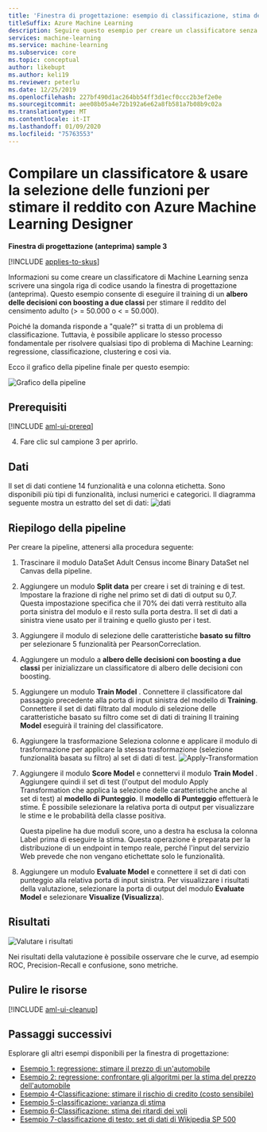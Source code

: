 ```yaml
---
title: 'Finestra di progettazione: esempio di classificazione, stima del reddito'
titleSuffix: Azure Machine Learning
description: Seguire questo esempio per creare un classificatore senza codice per stimare il reddito con Azure Machine Learning Designer.
services: machine-learning
ms.service: machine-learning
ms.subservice: core
ms.topic: conceptual
author: likebupt
ms.author: keli19
ms.reviewer: peterlu
ms.date: 12/25/2019
ms.openlocfilehash: 227bf490d1ac264bb54ff3d1ecf0ccc2b3ef2e0e
ms.sourcegitcommit: aee08b05a4e72b192a6e62a8fb581a7b08b9c02a
ms.translationtype: MT
ms.contentlocale: it-IT
ms.lasthandoff: 01/09/2020
ms.locfileid: "75763553"
---
```

# <a name="build-a-classifier--use-feature-selection-to-predict-income-with-azure-machine-learning-designer"></a>Compilare un classificatore & usare la selezione delle funzioni per stimare il reddito con Azure Machine Learning Designer

**Finestra di progettazione (anteprima) sample 3**

[!INCLUDE [applies-to-skus](../../includes/aml-applies-to-enterprise-sku.md)]

Informazioni su come creare un classificatore di Machine Learning senza scrivere una singola riga di codice usando la finestra di progettazione (anteprima). Questo esempio consente di eseguire il training di un **albero delle decisioni con boosting a due classi** per stimare il reddito del censimento adulto (> = 50.000 o < = 50.000).

Poiché la domanda risponde a "quale?" si tratta di un problema di classificazione. Tuttavia, è possibile applicare lo stesso processo fondamentale per risolvere qualsiasi tipo di problema di Machine Learning: regressione, classificazione, clustering e così via.

Ecco il grafico della pipeline finale per questo esempio:

![Grafico della pipeline](./media/how-to-designer-sample-classification-predict-income/overall-graph.png)

## <a name="prerequisites"></a>Prerequisiti

[!INCLUDE [aml-ui-prereq](../../includes/aml-ui-prereq.md)]

4. Fare clic sul campione 3 per aprirlo.



## <a name="data"></a>Dati

Il set di dati contiene 14 funzionalità e una colonna etichetta. Sono disponibili più tipi di funzionalità, inclusi numerici e categorici. Il diagramma seguente mostra un estratto del set di dati: ![dati](media/how-to-designer-sample-classification-predict-income/sample3-dataset-1225.png)



## <a name="pipeline-summary"></a>Riepilogo della pipeline

Per creare la pipeline, attenersi alla procedura seguente:

1. Trascinare il modulo DataSet Adult Census income Binary DataSet nel Canvas della pipeline.
1. Aggiungere un modulo **Split data** per creare i set di training e di test. Impostare la frazione di righe nel primo set di dati di output su 0,7. Questa impostazione specifica che il 70% dei dati verrà restituito alla porta sinistra del modulo e il resto sulla porta destra. Il set di dati a sinistra viene usato per il training e quello giusto per i test.
1. Aggiungere il modulo di selezione delle caratteristiche **basato su filtro** per selezionare 5 funzionalità per PearsonCorreclation. 
1. Aggiungere un modulo a **albero delle decisioni con boosting a due classi** per inizializzare un classificatore di albero delle decisioni con boosting.
1. Aggiungere un modulo **Train Model** . Connettere il classificatore dal passaggio precedente alla porta di input sinistra del modello di **Training**. Connettere il set di dati filtrato dal modulo di selezione delle caratteristiche basato su filtro come set di dati di training  Il training **Model** eseguirà il training del classificatore.
1. Aggiungere la trasformazione Seleziona colonne e applicare il modulo di trasformazione per applicare la stessa trasformazione (selezione funzionalità basata su filtro) al set di dati di test.
![Apply-Transformation](./media/how-to-designer-sample-classification-predict-income/transformation.png)
1. Aggiungere il modulo **Score Model** e connettervi il modulo **Train Model** . Aggiungere quindi il set di test (l'output del modulo Apply Transformation che applica la selezione delle caratteristiche anche al set di test) al **modello di Punteggio**. Il **modello di Punteggio** effettuerà le stime. È possibile selezionare la relativa porta di output per visualizzare le stime e le probabilità della classe positiva.


    Questa pipeline ha due moduli score, uno a destra ha esclusa la colonna Label prima di eseguire la stima. Questa operazione è preparata per la distribuzione di un endpoint in tempo reale, perché l'input del servizio Web prevede che non vengano etichettate solo le funzionalità. 

1. Aggiungere un modulo **Evaluate Model** e connettere il set di dati con punteggio alla relativa porta di input sinistra. Per visualizzare i risultati della valutazione, selezionare la porta di output del modulo **Evaluate Model** e selezionare **Visualize (Visualizza**).

## <a name="results"></a>Risultati

![Valutare i risultati](media/how-to-designer-sample-classification-predict-income/sample3-evaluate-1225.png)

Nei risultati della valutazione è possibile osservare che le curve, ad esempio ROC, Precision-Recall e confusione, sono metriche. 

## <a name="clean-up-resources"></a>Pulire le risorse

[!INCLUDE [aml-ui-cleanup](../../includes/aml-ui-cleanup.md)]

## <a name="next-steps"></a>Passaggi successivi

Esplorare gli altri esempi disponibili per la finestra di progettazione:

- [Esempio 1: regressione: stimare il prezzo di un'automobile](how-to-designer-sample-regression-automobile-price-basic.md)
- [Esempio 2: regressione: confrontare gli algoritmi per la stima del prezzo dell'automobile](how-to-designer-sample-regression-automobile-price-compare-algorithms.md)
- [Esempio 4-Classificazione: stimare il rischio di credito (costo sensibile)](how-to-designer-sample-classification-credit-risk-cost-sensitive.md)
- [Esempio 5-classificazione: varianza di stima](how-to-designer-sample-classification-churn.md)
- [Esempio 6-Classificazione: stima dei ritardi dei voli](how-to-designer-sample-classification-flight-delay.md)
- [Esempio 7-classificazione di testo: set di dati di Wikipedia SP 500](how-to-designer-sample-text-classification.md)
